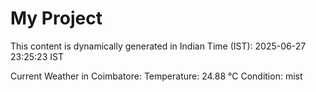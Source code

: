 # My Project

This content is dynamically generated in Indian Time (IST): 2025-06-27 23:25:23 IST


Current Weather in Coimbatore:
Temperature: 24.88 °C
Condition: mist
